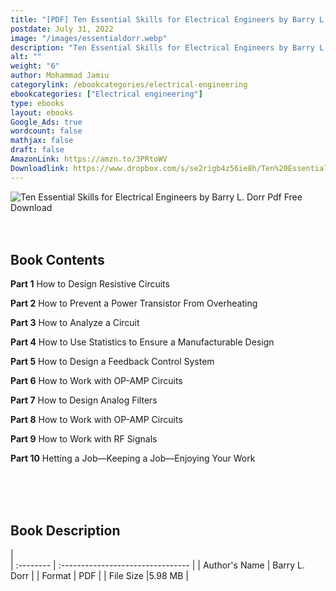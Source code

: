 ```yaml
---
title: "[PDF] Ten Essential Skills for Electrical Engineers by Barry L. Dorr"
postdate: July 31, 2022
image: "/images/essentialdorr.webp"
description: "Ten Essential Skills for Electrical Engineers by Barry L. Dorr Pdf Free Download"
alt: ""
weight: "6"
author: Mohammad Jamiu
categorylink: /ebookcategories/electrical-engineering
ebookcategories: ["Electrical engineering"]
type: ebooks
layout: ebooks
Google_Ads: true
wordcount: false
mathjax: false
draft: false
AmazonLink: https://amzn.to/3PRtoWV
Downloadlink: https://www.dropbox.com/s/se2rigb4z56ie8h/Ten%20Essential%20Skills%20for%20Electrical%20Engineers%20by%20Barry%20L.%20Dorr%20%28Tooabstractive.com%29.pdf?dl=0
---
```


<img loading="lazy" src="/images/essentialdorr.webp" alt="Ten Essential Skills for Electrical Engineers by Barry L. Dorr Pdf Free Download">

</br>
</br>
</br>

## Book Contents

**Part 1** How to Design Resistive Circuits

**Part 2** How to Prevent a Power Transistor From Overheating

**Part 3** How to Analyze a Circuit

**Part 4** How to Use Statistics to Ensure a Manufacturable Design

**Part 5** How to Design a Feedback Control System

**Part 6** How to Work with OP-AMP Circuits

**Part 7** How to Design Analog Filters

**Part 8** How to Work with OP-AMP Circuits

**Part 9** How to Work with RF Signals

**Part 10** Hetting a Job—Keeping a Job—Enjoying Your Work

</br>
</br>
</br>

## Book Description

|  
 | :-------- | :-------------------------------- |
| Author's Name | Barry L. Dorr |
| Format | PDF |
| File Size |5.98 MB |
